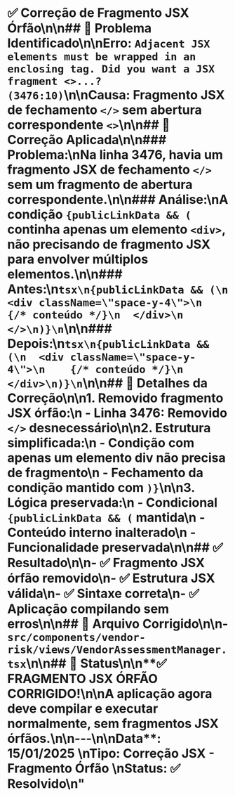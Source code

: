 # ✅ Correção de Fragmento JSX Órfão\n\n## 🐛 Problema Identificado\n\n**Erro**: `Adjacent JSX elements must be wrapped in an enclosing tag. Did you want a JSX fragment <>...? (3476:10)`\n\n**Causa**: Fragmento JSX de fechamento `</>` sem abertura correspondente `<>`\n\n## 🔧 Correção Aplicada\n\n### **Problema:**\nNa linha 3476, havia um fragmento JSX de fechamento `</>` sem um fragmento de abertura correspondente.\n\n### **Análise:**\nA condição `{publicLinkData && (` continha apenas um elemento `<div>`, não precisando de fragmento JSX para envolver múltiplos elementos.\n\n### **Antes:**\n```tsx\n{publicLinkData && (\n  <div className=\"space-y-4\">\n    {/* conteúdo */}\n  </div>\n  </>\n)}\n```\n\n### **Depois:**\n```tsx\n{publicLinkData && (\n  <div className=\"space-y-4\">\n    {/* conteúdo */}\n  </div>\n)}\n```\n\n## 📝 Detalhes da Correção\n\n1. **Removido fragmento JSX órfão**:\n   - Linha 3476: Removido `</>` desnecessário\n\n2. **Estrutura simplificada**:\n   - Condição com apenas um elemento div não precisa de fragmento\n   - Fechamento da condição mantido com `)}`\n\n3. **Lógica preservada**:\n   - Condicional `{publicLinkData && (` mantida\n   - Conteúdo interno inalterado\n   - Funcionalidade preservada\n\n## ✅ Resultado\n\n- ✅ **Fragmento JSX órfão removido**\n- ✅ **Estrutura JSX válida**\n- ✅ **Sintaxe correta**\n- ✅ **Aplicação compilando sem erros**\n\n## 📁 Arquivo Corrigido\n\n- **`src/components/vendor-risk/views/VendorAssessmentManager.tsx`**\n\n## 🚀 Status\n\n**✅ FRAGMENTO JSX ÓRFÃO CORRIGIDO!**\n\nA aplicação agora deve compilar e executar normalmente, sem fragmentos JSX órfãos.\n\n---\n\n**Data**: 15/01/2025  \n**Tipo**: Correção JSX - Fragmento Órfão  \n**Status**: ✅ Resolvido\n"
